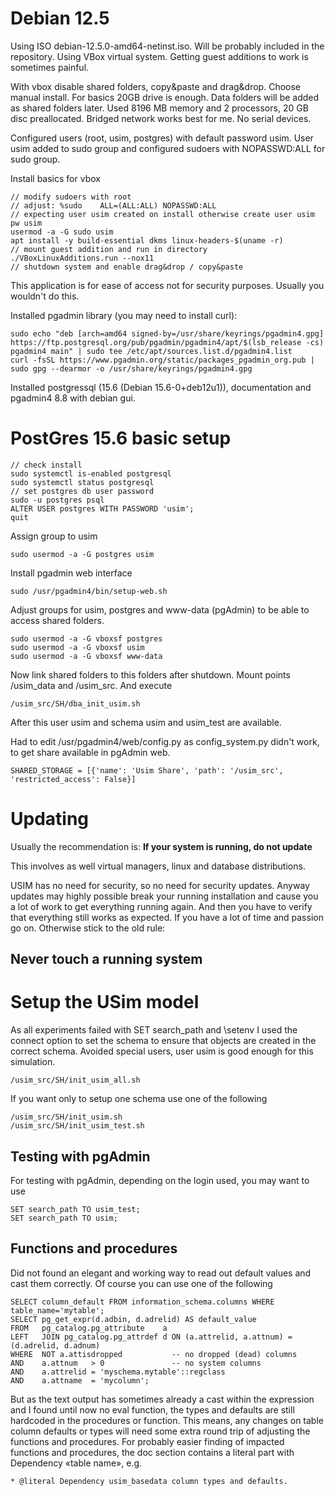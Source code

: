 # Debian 12.5
Using ISO debian-12.5.0-amd64-netinst.iso. Will be probably included in the repository.
Using VBox virtual system. Getting guest additions to work is sometimes painful.

With vbox disable shared folders, copy&paste and drag&drop. Choose manual install. For basics 20GB drive is enough. Data folders
will be added as shared folders later. Used 8196 MB memory and 2 processors, 20 GB disc preallocated. Bridged network works best
for me. No serial devices.

Configured users (root, usim, postgres) with default password usim. User usim added to sudo group and configured
sudoers with NOPASSWD:ALL for sudo group.

Install basics for vbox

    // modify sudoers with root
    // adjust: %sudo	ALL=(ALL:ALL) NOPASSWD:ALL
    // expecting user usim created on install otherwise create user usim pw usim
    usermod -a -G sudo usim
    apt install -y build-essential dkms linux-headers-$(uname -r)
    // mount guest addition and run in directory
    ./VBoxLinuxAdditions.run --nox11
    // shutdown system and enable drag&drop / copy&paste

This application is for ease of access not for security purposes. Usually you wouldn't do this.

Installed pgadmin library (you may need to install curl):

    sudo echo "deb [arch=amd64 signed-by=/usr/share/keyrings/pgadmin4.gpg] https://ftp.postgresql.org/pub/pgadmin/pgadmin4/apt/$(lsb_release -cs) pgadmin4 main" | sudo tee /etc/apt/sources.list.d/pgadmin4.list
    curl -fsSL https://www.pgadmin.org/static/packages_pgadmin_org.pub | sudo gpg --dearmor -o /usr/share/keyrings/pgadmin4.gpg

Installed postgressql (15.6 (Debian 15.6-0+deb12u1)), documentation and pgadmin4 8.8 with debian gui.
# PostGres 15.6 basic setup

    // check install
    sudo systemctl is-enabled postgresql
    sudo systemctl status postgresql
    // set postgres db user password
    sudo -u postgres psql
    ALTER USER postgres WITH PASSWORD 'usim';
    quit

Assign group to usim

    sudo usermod -a -G postgres usim

Install pgadmin web interface

    sudo /usr/pgadmin4/bin/setup-web.sh

Adjust groups for usim, postgres and www-data (pgAdmin) to be able to access shared folders.

    sudo usermod -a -G vboxsf postgres
    sudo usermod -a -G vboxsf usim
    sudo usermod -a -G vboxsf www-data

Now link shared folders to this folders after shutdown. Mount points /usim_data and /usim_src. And execute

    /usim_src/SH/dba_init_usim.sh

After this user usim and schema usim and usim_test are available.

Had to edit /usr/pgadmin4/web/config.py as config_system.py didn't work, to get share available in pgAdmin web.

    SHARED_STORAGE = [{'name': 'Usim Share', 'path': '/usim_src', 'restricted_access': False}]

# Updating
Usually the recommendation is: **If your system is running, do not update**

This involves as well virtual managers, linux and database distributions.

USIM has no need for security, so no need for security updates. Anyway updates may highly possible break your running installation and cause you a lot of work to get everything running again. And then you have to verify that everything still works as expected. If you have a lot of time and passion go on. Otherwise stick to the old rule:

## Never touch a running system

# Setup the USim model
As all experiments failed with SET search_path and \setenv I used the connect option to set the schema to ensure that objects are created in the correct schema. Avoided special users, user usim is good enough for this simulation.

    /usim_src/SH/init_usim_all.sh

If you want only to setup one schema use one of the following

    /usim_src/SH/init_usim.sh
    /usim_src/SH/init_usim_test.sh

## Testing with pgAdmin
For testing with pgAdmin, depending on the login used, you may want to use

    SET search_path TO usim_test;
    SET search_path TO usim;

## Functions and procedures
Did not found an elegant and working way to read out default values and cast them correctly. Of course you can use one of the following

    SELECT column_default FROM information_schema.columns WHERE table_name='mytable';
    SELECT pg_get_expr(d.adbin, d.adrelid) AS default_value
    FROM   pg_catalog.pg_attribute    a
    LEFT   JOIN pg_catalog.pg_attrdef d ON (a.attrelid, a.attnum) = (d.adrelid, d.adnum)
    WHERE  NOT a.attisdropped           -- no dropped (dead) columns
    AND    a.attnum   > 0               -- no system columns
    AND    a.attrelid = 'myschema.mytable'::regclass
    AND    a.attname  = 'mycolumn';

But as the text output has sometimes already a cast within the expression and I found until now no eval function, the types and
defaults are still hardcoded in the procedures or function. This means, any changes on table column defaults or types will need some extra round trip of adjusting the functions and procedures. For probably easier finding of impacted functions and procedures, the doc section contains a literal part with Dependency «table name», e.g.

    * @literal Dependency usim_basedata column types and defaults.
